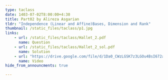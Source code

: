 ```yaml
---
type: taclass
date: 1403-07-02T8:00:00+4:30
title: Part02 by Alireza Asgarian 
tldr: "Independence (Linear and Affine)Bases, Dimension and Rank"
thumbnail: /static_files/taclass/p1.jpg
links: 
    - url: /static_files/taclass/Hallet_2.pdf
      name: Question
    - url: /static_files/taclass/Hallet_2_sol.pdf
      name: Solution  
    - url: "https://drive.google.com/file/d/1Da0_CWzLGSK7z3LGOu4BsI672anqmSXx/view?usp=sharing"
      name: Video
hide_from_announcments: true

---
```

